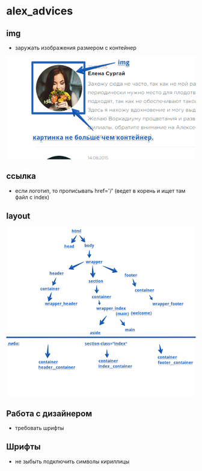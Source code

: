 # alex_advices

## img

* заружать изображения размером с контейнер   

![фото](img/img1.png "фото")


## ссылка   

* если логотип, то прописывать href='/' (ведет в корень и ищет там файл с index) 

## layout  

![фото](img/img2.png "фото")

## Работа с дизайнером  

* требовать шрифты

## Шрифты

* не зыбыть подключить символы кириллицы
